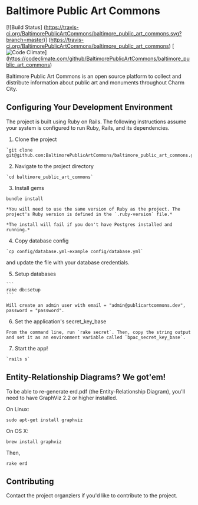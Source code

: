 # Baltimore Public Art Commons

[![Build Status] (https://travis-ci.org/BaltimorePublicArtCommons/baltimore_public_art_commons.svg?branch=master)]
(https://travis-ci.org/BaltimorePublicArtCommons/baltimore_public_art_commons)
[![Code Climate](https://codeclimate.com/github/BaltimorePublicArtCommons/baltimore_public_art_commons.png)]
(https://codeclimate.com/github/BaltimorePublicArtCommons/baltimore_public_art_commons)

Baltimore Public Art Commons is an open source platform to collect and
distribute information about public art and monuments throughout Charm City.

## Configuring Your Development Environment

The project is built using Ruby on Rails.  The following instructions assume
your system is configured to run Ruby, Rails, and its dependencies.

  1. Clone the project

    `git clone git@github.com:BaltimorePublicArtCommons/baltimore_public_art_commons.git`
  
  2. Navigate to the project directory
  
    `cd baltimore_public_art_commons`

  3. Install gems

  `bundle install`

    *You will need to use the same version of Ruby as the project. The project's Ruby version is defined in the `.ruby-version` file.*
    
    *The install will fail if you don't have Postgres installed and running.*

  4. Copy database config

    `cp config/database.yml-example config/database.yml`

  and update the file with your database credentials.

  5. Setup databases

    ```
    rake db:setup
    ```
    
    Will create an admin user with email = "admin@publicartcommons.dev", password = "password".
    
  6. Set the application's secret_key_base
  
    From the command line, run `rake secret`. Then, copy the string output and set it as an environment variable called `bpac_secret_key_base`.
  
  7. Start the app!
  
    `rails s`

## Entity-Relationship Diagrams? We got'em!

To be able to re-generate erd.pdf (the Entity-Relationship Diagram),
you'll need to have GraphViz 2.2 or higher installed.

On Linux:

  `sudo apt-get install graphviz`

On OS X:

  `brew install graphviz`

Then,

  `rake erd`

## Contributing

Contact the project organziers if you'd like to contribute to the project.
